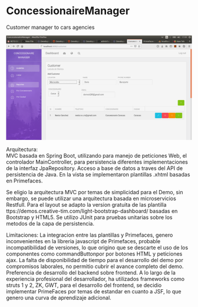# ConcessionaireManager
Customer manager to cars agencies

![Cat](https://github.com/nesmor/ConcessionaireManager/blob/master/src/main/webapp/assets/img/agency_dashboard.png)



Arquitectura:  
 MVC basada en Spring Boot, utilizando para manejo de peticiones Web, el controlador MainController, para persistencia diferentes implementaciones de la interfaz JpaRepository. Acceso a base de datos a traves del API de persistencia de Java. 
 En la vista se implementaron plantillas .xhtml basadas en Primefaces.
 
 Se eligio la arquitectura MVC por temas de simplicidad para el Demo, sin embargo, se puede utilizar una arquitectura basada en microservicios Restfull.
 Para el layout se adapto la version gratuita de las plantilla ttps://demos.creative-tim.com/light-bootstrap-dashboard/  basadas en Bootstrap y HTML5.
 Se utilizo JUnit para pruebas unitarias sobre los metodos de la capa de persistencia.
 
 Limitaciones:
 La integracion entre las plantillas y Primefaces, genero inconvenientes en la libreria javascript de Primefaces, probable incompatibilidad de versiones, lo que origino que se descarte el uso de los componentes como commandButtonpor por botones HTML y peticiones ajax.
 La falta de disponibilidad de tiempo para el desarrollo del demo por compromisos laborales, no permitio cubrir el avance completo del demo. 
 Preferencia de desarrollo del backend sobre frontend. 
 A lo largo de la experiencia profesional del desarrollador, ha utilizados frameworks como struts 1 y 2, ZK, GWT, para el desarrollo del frontend, se decidio implementar  PrimeFaces por temas de estandar en cuanto a JSF, lo que genero una curva de aprendizaje adicional.
 
 
 
 
 
